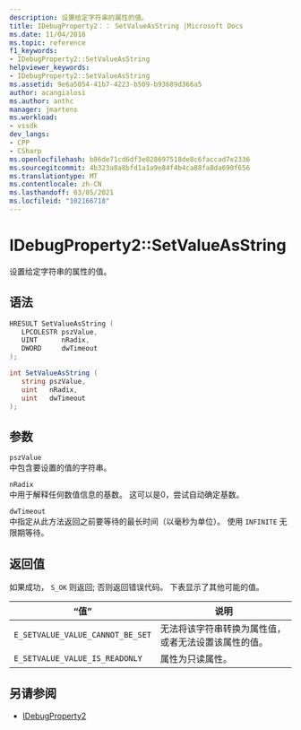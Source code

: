 ```yaml
---
description: 设置给定字符串的属性的值。
title: IDebugProperty2：： SetValueAsString |Microsoft Docs
ms.date: 11/04/2016
ms.topic: reference
f1_keywords:
- IDebugProperty2::SetValueAsString
helpviewer_keywords:
- IDebugProperty2::SetValueAsString
ms.assetid: 9e6a5054-41b7-4223-b509-b93689d366a5
author: acangialosi
ms.author: anthc
manager: jmartens
ms.workload:
- vssdk
dev_langs:
- CPP
- CSharp
ms.openlocfilehash: b86de71cd6df3e028697518de8c6faccad7e2336
ms.sourcegitcommit: 4b323a8a8bfd1a1a9e84f4b4ca88fa8da690f656
ms.translationtype: MT
ms.contentlocale: zh-CN
ms.lasthandoff: 03/05/2021
ms.locfileid: "102166718"
---
```

# <a name="idebugproperty2setvalueasstring"></a>IDebugProperty2::SetValueAsString
设置给定字符串的属性的值。

## <a name="syntax"></a>语法

```cpp
HRESULT SetValueAsString ( 
   LPCOLESTR pszValue,
   UINT      nRadix,
   DWORD     dwTimeout
);
```

```csharp
int SetValueAsString ( 
   string pszValue,
   uint   nRadix,
   uint   dwTimeout
);
```

## <a name="parameters"></a>参数
`pszValue`\
中包含要设置的值的字符串。

`nRadix`\
中用于解释任何数值信息的基数。 这可以是0，尝试自动确定基数。

`dwTimeout`\
中指定从此方法返回之前要等待的最长时间（以毫秒为单位）。 使用 `INFINITE` 无限期等待。

## <a name="return-value"></a>返回值
 如果成功， `S_OK` 则返回; 否则返回错误代码。 下表显示了其他可能的值。

|“值”|说明|
|-----------|-----------------|
|`E_SETVALUE_VALUE_CANNOT_BE_SET`|无法将该字符串转换为属性值，或者无法设置该属性的值。|
|`E_SETVALUE_VALUE_IS_READONLY`|属性为只读属性。|

## <a name="see-also"></a>另请参阅
- [IDebugProperty2](../../../extensibility/debugger/reference/idebugproperty2.md)
